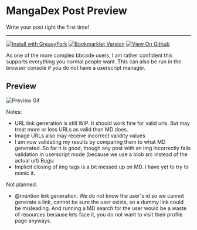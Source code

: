 # MangaDex Post Preview
Write your post right the first time!
___
[![Install with GreasyFork](https://img.shields.io/static/v1.svg?style=popout-square&label=Install%20with&message=GreasyFork&color=red)](https://greasyfork.org/en/scripts/381831-mangadex-preview-post) [![Bookmarklet Version](https://img.shields.io/static/v1.svg?style=flat-square&logo=GitHub&label=&message=Bookmarklet&color=grey)](https://github.com/Christopher-McGinnis/Mangadex-Userscripts/blob/master/out/post-preview.bookmarklet.js) [![View On Github](https://img.shields.io/static/v1.svg?style=flat-square&logo=GitHub&label=&message=View%20Code&color=grey)](https://github.com/Christopher-McGinnis/Mangadex-Userscripts)

As one of the more complex bbcode users, I am rather confident this supports everything you normal people want.
This can also be run in the browser console if you do not have a userscript manager.

Preview
---

![Preview Gif](https://i.imgur.com/4yyhG8h.gif)

Notes:
  * URL link generation is still WIP. It should work fine for valid urls.
  But may treat more or less URLs as valid than MD does.
  * Image URLs also may receive incorrect validity values
  * I am now validating my results by comparing them to what MD generated.
  So far it is good, though any post with an img incorrectly fails validation in userscript mode (because we use a blob src instead of the actual url)
Bugs:
  * Implicit closing of img tags is a bit messed up on MD. I have yet to try to mimic it.

Not planned:
  * @mention link generation. We do not know the user's id so we cannot generate a link, cannot be sure the user exists, so a dummy link could be misleading. And running a MD search for the user would be a waste of resources because lets face it, you do not want to visit their profile page anyways.

